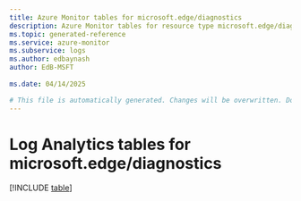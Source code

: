 ```yaml
---
title: Azure Monitor tables for microsoft.edge/diagnostics
description: Azure Monitor tables for resource type microsoft.edge/diagnostics
ms.topic: generated-reference
ms.service: azure-monitor
ms.subservice: logs
ms.author: edbaynash
author: EdB-MSFT
   
ms.date: 04/14/2025

# This file is automatically generated. Changes will be overwritten. Do not change this file directly.
---
```


# Log Analytics tables for microsoft.edge/diagnostics  

[!INCLUDE [table](~/reusable-content/ce-skilling/azure/includes/azure-monitor/reference/tables/microsoft-edge_diagnostics-include.md)]

